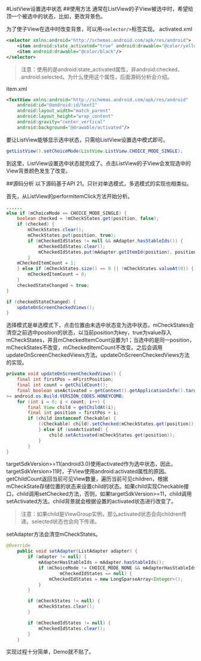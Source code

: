 ﻿#ListView设置选中状态
##使用方法
通常在ListView的子View被选中时，希望给顶一个被选中的状态，比如，更改背景色。

为了使子View在选中时改变背景，可以用`<selector/>`标签实现。
activated.xml

```xml
<selector xmlns:android="http://schemas.android.com/apk/res/android">
    <item android:state_activated="true" android:drawable="@color/yellow"/>
    <item android:drawable="@color/black"/>
</selector>
```

>注意：使用的是android:state_activated属性，非android:checked、android:selected。为什么使用这个属性，后面源码分析会介绍。

item.xml

```xml
<TextView xmlns:android="http://schemas.android.com/apk/res/android"
    android:id="@android:id/text1"
    android:layout_width="match_parent"
    android:layout_height="wrap_content"
    android:gravity="center_vertical"
    android:background="@drawable/activated"/>
```

要让ListView能够显示选中状态，只需给ListView设置选中模式即可。

```java
getListView().setChoiceMode(ListView.ListView.CHOICE_MODE_SINGLE);
```

到这里，ListView设置选中状态就完成了。点击ListView的子View会发现选中的View背景颜色发生了改变。

##源码分析
以下源码基于API 21。只针对单选模式，多选模式的实现也相类似。

首先，从ListView的performItemClick方法开始分析。

```java
......
else if (mChoiceMode == CHOICE_MODE_SINGLE) {
    boolean checked = !mCheckStates.get(position, false);
    if (checked) {
        mCheckStates.clear();
        mCheckStates.put(position, true);
        if (mCheckedIdStates != null && mAdapter.hasStableIds()) {
            mCheckedIdStates.clear();
            mCheckedIdStates.put(mAdapter.getItemId(position), position);
        }
    mCheckedItemCount = 1;
    } else if (mCheckStates.size() == 0 || !mCheckStates.valueAt(0)) {
        mCheckedItemCount = 0;
    }
    checkedStateChanged = true;
}

if (checkedStateChanged) {
    updateOnScreenCheckedViews();
}
```

选择模式是单选模式下，点击位置由未选中状态变为选中状态，mCheckStates会清空之前选中position的状态，以当前position为key，true为value存入mCheckStates，并且mCheckedItemCount设置为1；当选中的是同一position，mCheckStates不改变，mCheckedItemCount不改变。之后会调用updateOnScreenCheckedViews方法。updateOnScreenCheckedViews方法的实现。

```java
private void updateOnScreenCheckedViews() {
    final int firstPos = mFirstPosition;
    final int count = getChildCount();
    final boolean useActivated = getContext().getApplicationInfo().targetSdkVersion
>= android.os.Build.VERSION_CODES.HONEYCOMB;
    for (int i = 0; i < count; i++) {
        final View child = getChildAt(i);
        final int position = firstPos + i;
        if (child instanceof Checkable) {
            ((Checkable) child).setChecked(mCheckStates.get(position));
            } else if (useActivated) {
                child.setActivated(mCheckStates.get(position));
            }
        }
}
```

targetSdkVersion>=11(android3.0)使用activated作为选中状态，因此，targetSdkVersion>11时，子View使用android:activated属性的原因。getChildCount返回当前可见View数量，遍历当前可见children，根据mCheckState存储位置的状态来设置child的状态。如果child实现Checkable接口，child调用setChecked方法，否则，如果targetSdkVersion>=11，child调用setActivated方法。child背景就会根据设置的activated状态进行改变了。

>注意：如果child是ViewGroup实例，那么activated状态会向children传递。selected状态也会向下传递。

setAdapter方法会清空mCheckStates。

```java
@Override
    public void setAdapter(ListAdapter adapter) {
        if (adapter != null) {
            mAdapterHasStableIds = mAdapter.hasStableIds();
            if (mChoiceMode != CHOICE_MODE_NONE && mAdapterHasStableIds &&
                    mCheckedIdStates == null) {
                mCheckedIdStates = new LongSparseArray<Integer>();
            }
        }

        if (mCheckStates != null) {
            mCheckStates.clear();
        }

        if (mCheckedIdStates != null) {
            mCheckedIdStates.clear();
        }
    }
```

实现过程十分简单，Demo就不贴了。


